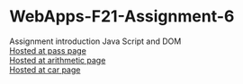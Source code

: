 # WebApps-F21-Assignment-6
Assignment introduction Java Script and DOM<br>
 <a href= "https://44-563-webapps-f21.github.io/webapps-f21-assignment-6-Harimummadi/pass.html"> Hosted at pass page</a><br>
 <a href="https://44-563-webapps-f21.github.io/webapps-f21-assignment-6-Harimummadi/arithmetic.html">Hosted at arithmetic page</a><br>
 <a href="https://44-563-webapps-f21.github.io/webapps-f21-assignment-6-Harimummadi/car.html">Hosted at car page</a>
